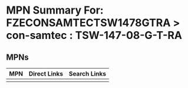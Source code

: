 



# MPN Summary For: FZECONSAMTECTSW1478GTRA > con-samtec : TSW-147-08-G-T-RA

## MPNs
  

|MPN|Direct Links|Search Links|
| :--- | :--- | :--- |
||||

